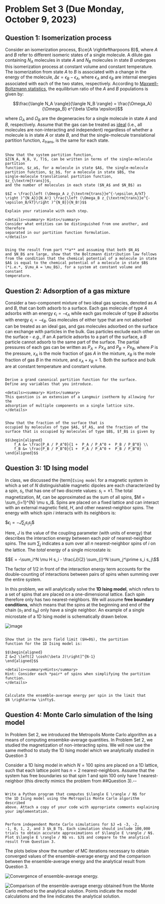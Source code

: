 # Problem Set 3 (Due Monday, October 9, 2023)

## Question 1: Isomerization process

Consider an isomerization process, $\ce{A \rightleftharpoons B}$, where
$A$ and $B$ refer to different isomeric states of a single molecule. A
dilute gas containing $N_A$ molecules in state $A$ and $N_B$ molecules
in state $B$ undergoes this isomerization process at constant volume and
constant temperature. The isomerization from state $A$ to $B$ is
associated with a change in the energy of the molecule,
$\Delta \epsilon = \epsilon_B - \epsilon_A$, where $\epsilon_A$ and
$\epsilon_B$ are internal energies associated with each of the two
states, respectively. According to [Maxwell-Boltzmann statistics](https://en.wikipedia.org/wiki/Maxwell%E2%80%93Boltzmann_statistics),
the equilibrium ratio of the $A$ and $B$ populations is given by:

$$\frac{\langle N_A \rangle}{\langle N_B \rangle} = \frac{\Omega_A}{\Omega_B} e^{\beta \Delta \epsilon}$$

where $\Omega_A$ and $\Omega_B$ are the degeneracies for a single
molecule in state $A$ and $B$, respectively. Assume that the gas can be
treated as [ideal](../../lecture_files/Lecture6.md) (i.e., all molecules are non-interacting and
independent) regardless of whether a molecule is in state $A$ or state
$B$, and that the single-molecule translational partition function,
$z_{\textrm{trans}}$, is the same for each state.

```{admonition} **(a)**

Show that the system partition function,
$Z(N_A, N_B, V, T)$, can be written in terms of the single-molecule partition
function, $z_a$, for a molecule in state $A$, the single-molecule
partition function, $z_b$, for a molecule in state $B$, the
single-molecule translational partition function, $z_{\textrm{trans}}$,
and the number of molecules in each state ($N_A$ and $N_B$) as

$$Z = \frac{\left (\Omega_A z_{\textrm{trans}}e^{-\epsilon_A/kT} \right )^{N_A}}{N_A!} \frac{\left (\Omega_B z_{\textrm{trans}}e^{-\epsilon_B/kT}\right )^{N_B}}{N_B!}$$

Explain your rationale with each step.

<details><summary> Hints</summary>
Consider what entities can be distinguished from one another, and therefore
separated in our partition function formulation.
</details>
```


```{admonition} **(b)**

Using the result from part **a** and assuming that both $N_A$
and $N_B$ are large, show that the Boltzmann distribution law follows
from the condition that the chemical potential of a molecule in state
$A$ is equal to the chemical potential of a molecule in state $B$
(*i.e.*, $\mu_A = \mu_B$), for a system at constant volume and constant
temperature.
```

## Question 2: Adsorption of a gas mixture

Consider a two-component mixture of two ideal gas species, denoted as
$A$ and $B$, that can both adsorb to a surface. Each gas molecule of
type $A$ adsorbs with an energy $\epsilon_i = -\epsilon_A$ while each
gas molecule of type $B$ adsorbs with energy $\epsilon_i = -\epsilon_B$.
Gas molecules of either type that are not adsorbed can be treated as an
ideal gas, and gas molecules adsorbed on the surface can exchange with
particles in the bulk. Gas particles exclude each other on the surface -
*e.g.*, if an $A$ particle adsorbs to a part of the surface, a $B$
particle cannot adsorb to the same part of the surface. The partial
pressures of each gas can be written as $P_A = P x_A$ and $P_B = P x_B$,
where $P$ is the pressure, $x_A$ is the mole fraction of gas $A$ in the
mixture, $x_B$ is the mole fraction of gas $B$ in the mixture, and
$x_A + x_B = 1$. Both the surface and bulk are at constant temperature
and constant volume.

```{admonition} **(a)**

Derive a grand canonical partition function for the surface.
Define any variables that you introduce.

<details><summary> Hints</summary>
This question is an extension of a Langmuir isotherm by allowing for the
adsorption of multiple components on a single lattice site. 
</details>
```

```{admonition} **(b)**

Show that the fraction of the surface that is
occupied by molecules of type $A$, $f_A$, and the fraction of the
surface that is occupied by molecules of type $B$, $f_B$ is given by

$$\begin{aligned}
    f_A &= \frac{P_A / P_A^0}{1 +  P_A / P_A^0 +  P_B / P_B^0} \\
    f_B &= \frac{P_B / P_B^0}{1 +  P_A / P_A^0 +  P_B / P_B^0}
\end{aligned}$$

```


## Question 3: 1D Ising model

In class, we discussed the {term}`Ising model` for a magnetic system in
which a set of $N$ distinguishable magnetic dipoles are each
characterized by a spin, $s_i$, that has one of two discrete values:
$s_i = \pm 1$. The total magnetization, $M$, can be approximated as the
sum of all spins, $M = \sum_{i=1}^{N} \mu s_i$. Spins are placed on a
fixed lattice and can interact with an external magnetic field, $H$, and
other nearest-neighbor spins. The energy with which spin $i$ interacts
with its neighbors is:

$$\epsilon_i =  - J \sum_j s_i s_j\$$

Here, $J$ is the value of the coupling parameter (with units of energy)
that describes the interaction energy between each *pair* of
nearest-neighbor spins. The sum $\sum_j$ indicates a sum over all
$n$ nearest-neighbor spins of $i$ on the lattice. The *total* energy of
a single microstate is:

$$E = -\sum_i^N \mu H s_i - \frac{J}{2} \sum_{i}^N \sum_j^\prime s_i s_j\$$

The factor of $1/2$ in front of the interaction energy term accounts for
the double-counting of interactions between pairs of spins when summing
over the entire system.

In this problem, we will analytically solve the **1D Ising model**,
which refers to a set of spins that are placed on a one-dimensional
lattice. Each spin therefore only has two nearest-neighbors. We will
assume **free boundary conditions**, which means that the spins at the
beginning and end of the chain ($s_1$ and $s_N$) only have a single
neighbor. An example of a single microstate of a 1D Ising model is
schematically drawn below.

![image](1D_Ising-01.png)

```{admonition} **(a)**

Show that in the zero field limit ($H=0$), the partition
function for the 1D Ising model is:

$$\begin{aligned}
Z &=2 \left[2 \cosh(\beta J)\right]^{N-1}
\end{aligned}$$

<details><summary>Hints</summary>
Hint: Consider each *pair* of spins when simplifying the partition
function.
</details>
```


```{admonition} **(b)**

Calculate the ensemble-average energy per spin in the limit that
$N \rightarrow \infty$.

```


## Question 4: Monte Carlo simulation of the Ising model

In Problem Set 2, we introduced the Metropolis Monte Carlo algorithm as
a means of computing ensembke-average quantities. In Problem Set 2, we
studied the magnetization of non-interacting spins. We will now use the
same method to study the 1D Ising model which we analytically studied in
Question 3

Consider a 1D Ising model in which $N = 100$ spins are placed on a 1D
lattice, such that each lattice point has $n=2$ nearest-neighbors.
Assume that the system has free boundaries so that spin $1$ and spin
$100$ only have 1 nearest-neighbor (this directly mimics the problem
from ##Question 3).--


```{admonition} **(a)**

Write a Python program that computes $\langle E \rangle / N$ for
the 1D Ising model using the Metropolis Monte Carlo algorithm described
above. Attach a copy of your code with appropriate comments explaining
your implementation.

```


```{admonition} **(b)**

Perform independent Monte Carlo simulations for $J =$ -3, -2,
-1, 0, 1, 2, and 3 $k_B T$. Each simulation should include 100,000
trials to obtain accurate approximations of $\langle E \rangle / N$.
Plot $\langle E \rangle / N$ vs. $J$ and compare to the analytical
result from Question 3.

```

The plots below show the number of MC iterations necessary to
obtain converged values of the ensemble-average energy and the
comparison between the ensemble-average energy and the analytical result
from Question 3.

![Convergence of ensemble-average
energy.](pset_3_Energy_convergence.png)

![Comparison of the ensemble-average energy obtained from the Monte
Carlo method to the analytical solution. Points indicate the model
calculations and the line indicates the analytical
solution.](pset_3_Energy_J.png)

